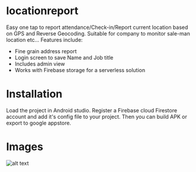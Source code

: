 # locationreport
Easy one tap to report attendance/Check-in/Report current location based on GPS and Reverse Geocoding. Suitable for company to monitor sale-man location etc... 
Features include:
- Fine grain address report
- Login screen to save Name and Job title
- Includes admin view
- Works with Firebase storage for a serverless solution
# Installation
Load the project in Android studio. Register a Firebase cloud Firestore account and add it's config file to your project. Then you can build APK or export to google appstore.
# Images
![alt text](https://github.com/[username]/[reponame]/blob/[branch]/image.jpg?raw=true)
